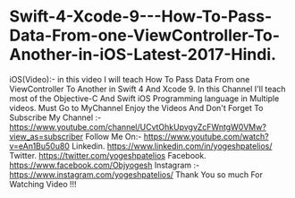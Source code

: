 # Swift-4-Xcode-9---How-To-Pass-Data-From-one-ViewController-To-Another-in-iOS-Latest-2017-Hindi.
iOS(Video):- in this video I will teach How To Pass Data From one ViewController To Another in Swift 4 And Xcode 9.  In this Channel I'll teach most of the Objective-C And Swift iOS Programming language in Multiple videos.  Must Go to MyChannel Enjoy the Videos And Don't Forget To Subscribe My Channel :-https://www.youtube.com/channel/UCvtOhkUpvgvZcFWntgW0VMw?view_as=subscriber  Follow Me On:- https://www.youtube.com/watch?v=eAn1Bu50u80  Linkedin.  https://www.linkedin.com/in/yogeshpatelios/  Twitter.   https://twitter.com/yogeshpatelios  Facebook.  https://www.facebook.com/Objyogesh  Instagram :- https://www.instagram.com/yogeshpatelios/  Thank You so much For Watching Video !!!
